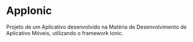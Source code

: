 # AppIonic
Projeto de um Aplicativo desenvolvido na Matéria de Desenvolvimento de Aplicativo Móveis, utilizando o framework Ionic.
